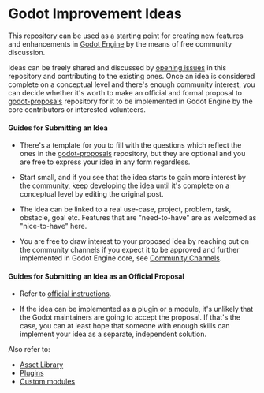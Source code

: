 Godot Improvement Ideas
=======================

This repository can be used as a starting point for creating new features and 
enhancements in [Godot Engine](https://github.com/godotengine/godot) by the means 
of free community discussion.

Ideas can be freely shared and discussed by [opening issues](https://github.com/Xrayez/godot-ideas/issues/new?assignees=&labels=&template=idea-proposal.md&title=) in this repository and
contributing to the existing ones. Once an idea is considered complete on a conceptual 
level and there's enough community interest, you can decide whether it's worth to 
make an official and formal proposal to [godot-proposals](https://github.com/godotengine/godot-proposals)
repository for it to be implemented in Godot Engine by the core contributors or
interested volunteers.

#### Guides for Submitting an Idea

* There's a template for you to fill with the questions which reflect the ones in 
the [godot-proposals](https://github.com/godotengine/godot-proposals) repository, 
but they are optional and you are free to express your idea in any form regardless.

* Start small, and if you see that the idea starts to gain more interest by the 
community, keep developing the idea until it's complete on a conceptual level by
editing the original post.

* The idea can be linked to a real use-case, project, problem, task, obstacle, 
goal etc. Features that are "need-to-have" are as welcomed as "nice-to-have" here.

* You are free to draw interest to your proposed idea by reaching out on the 
community channels if you expect it to be approved and further implemented 
in Godot Engine core, see [Community Channels](http://docs.godotengine.org/en/stable/community/channels.html).

#### Guides for Submitting an Idea as an Official Proposal

* Refer to [official instructions](https://github.com/godotengine/godot-proposals/blob/master/README.md).

* If the idea can be implemented as a plugin or a module, it's unlikely that
the Godot maintainers are going to accept the proposal. If that's the case, you 
can at least hope that someone with enough skills can implement your idea as 
a separate, independent solution.

Also refer to:

* [Asset Library](https://docs.godotengine.org/en/latest/tutorials/assetlib/what_is_assetlib.html)
* [Plugins](https://docs.godotengine.org/en/latest/tutorials/plugins/index.html)
* [Custom modules](https://docs.godotengine.org/en/latest/development/cpp/custom_modules_in_cpp.html)

